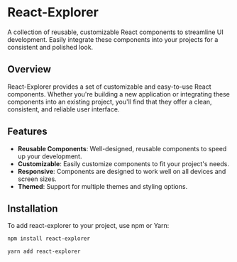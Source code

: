 # React-Explorer
A collection of reusable, customizable React components to streamline UI development. Easily integrate these components into your projects for a consistent and polished look.

## Overview

React-Explorer provides a set of customizable and easy-to-use React components. Whether you're building a new application or integrating these components into an existing project, you'll find that they offer a clean, consistent, and reliable user interface.


## Features

- **Reusable Components**: Well-designed, reusable components to speed up your development.
- **Customizable**: Easily customize components to fit your project's needs.
- **Responsive**: Components are designed to work well on all devices and screen sizes.
- **Themed**: Support for multiple themes and styling options.

## Installation

To add react-explorer to your project, use npm or Yarn:

```bash
npm install react-explorer

yarn add react-explorer
```

